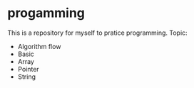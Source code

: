 # progamming
This is a repository for myself to pratice programming.
Topic:
- Algorithm flow
- Basic
- Array
- Pointer
- String